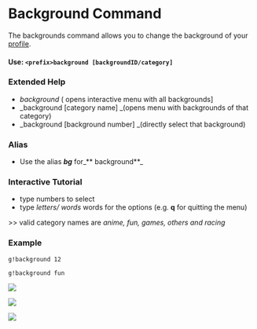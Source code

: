 # Background Command

The backgrounds command allows you to change the background of your [profile](/commands/community/profile.md).

#### Use: `<prefix>background [backgroundID/category]`

### Extended Help

* _background_ \( opens interactive menu with all backgrounds\]
* _background \[category name\] _\(opens menu with backgrounds of that category\)
* _background \[background number\] _\(directly select that background\) 

### Alias

* Use the alias _**bg**_ for_** background**_

### Interactive Tutorial

* type numbers to select
* type _letters/ words_ words for the options \(e.g. **q** for quitting the menu\)

&gt;&gt; valid category names are _anime, fun, games, others and racing_

### Example

```
g!background 12
```

```
g!background fun
```

![](https://cdn.discordapp.com/attachments/282295514727448587/358591334245728287/image.png)

![](https://cdn.discordapp.com/attachments/282295514727448587/358592260314759170/image.png)

![](https://cdn.discordapp.com/attachments/282295514727448587/358591344010067969/image.png)

### 



